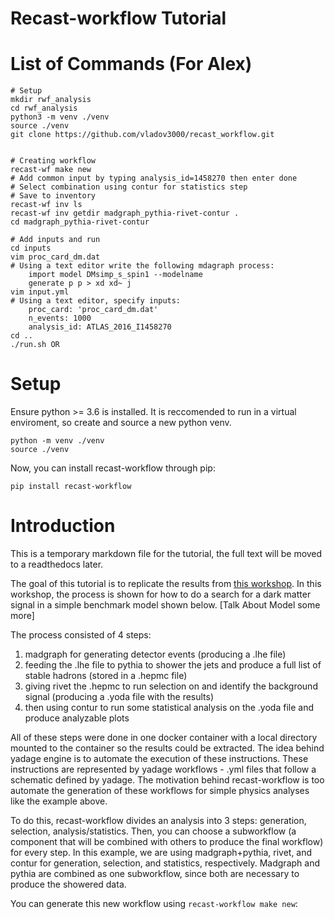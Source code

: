 # Recast-workflow Tutorial

# List of Commands (For Alex)

    # Setup
    mkdir rwf_analysis
    cd rwf_analysis
    python3 -m venv ./venv
    source ./venv
    git clone https://github.com/vladov3000/recast_workflow.git
    
    
    # Creating workflow
    recast-wf make new
    # Add common input by typing analysis_id=1458270 then enter done
    # Select combination using contur for statistics step
    # Save to inventory
    recast-wf inv ls
    recast-wf inv getdir madgraph_pythia-rivet-contur .
    cd madgraph_pythia-rivet-contur
    
    # Add inputs and run
    cd inputs
    vim proc_card_dm.dat 
    # Using a text editor write the following mdagraph process:
        import model DMsimp_s_spin1 --modelname
        generate p p > xd xd~ j
    vim input.yml
    # Using a text editor, specify inputs:
        proc_card: 'proc_card_dm.dat'
        n_events: 1000
        analysis_id: ATLAS_2016_I1458270
    cd ..
    ./run.sh OR 
    

# Setup
Ensure python >= 3.6 is installed. It is reccomended to run in a virtual enviroment, so create and source a new python venv.

    python -m venv ./venv
    source ./venv

Now, you can install recast-workflow through pip:

    pip install recast-workflow

# Introduction

This is a temporary markdown file for the tutorial, the full text will be moved to a readthedocs later.

The goal of this tutorial is to replicate the results from [this workshop](https://smeehan12.github.io/2019-08-12-dmatlhc-tutorial/index.html). In this workshop, the process is shown for how to do a search for a dark matter signal in a simple benchmark model shown below. [Talk About Model some more] 

The process consisted of 4 steps:
  1. madgraph for generating detector events (producing a .lhe file)
  2. feeding the .lhe file to pythia to shower the jets and produce a full list of stable hadrons (stored in a .hepmc file)
  3. giving rivet the .hepmc to run selection on and identify the background signal (producing a .yoda file with the results)
  4. then using contur to run some statistical analysis on the .yoda file and produce analyzable plots
 
 All of these steps were done in one docker container with a local directory mounted to the container so the results could be extracted. The idea behind yadage engine is to automate the execution of these instructions. These instructions are represented by yadage workflows - .yml files that follow a schematic defined by yadage. The motivation behind recast-workflow is too automate the generation of these workflows for simple physics analyses like the example above.
 
 To do this, recast-workflow divides an analysis into 3 steps: generation, selection, analysis/statistics. Then, you can choose a subworkflow (a component that will be combined with others to produce the final workflow) for every step. In this example, we are using madgraph+pythia, rivet, and contur for generation, selection, and statistics, respectively. Madgraph and pythia are combined as one subworkflow, since both are necessary to produce the showered data. 
 
 You can generate this new workflow using `recast-workflow make new`:

